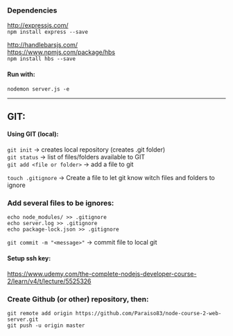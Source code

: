 ### Dependencies
http://expressjs.com/ <br/>
`npm install express --save`<br/>


http://handlebarsjs.com/ <br/>
https://www.npmjs.com/package/hbs <br/>
`npm install hbs --save`


#### Run with:
`nodemon server.js -e`

---
## GIT:

#### Using GIT (local):
`git init`        -> creates local repository (creates .git folder) <br/>
`git status`      -> list of files/folders available to GIT <br/>
`git add <file or folder>`  -> add a file to git <br/>

`touch .gitignore`  -> Create a file to let git know witch files and folders to ignore <br/>

### Add several files to be ignores:
```
echo node_modules/ >> .gitignore
echo server.log >> .gitignore
echo package-lock.json >> .gitignore
```

`git commit -m "<message>"`   -> commit file to local git

#### Setup ssh key:
https://www.udemy.com/the-complete-nodejs-developer-course-2/learn/v4/t/lecture/5525326

### Create Github (or other) repository, then:
```
git remote add origin https://github.com/Paraiso83/node-course-2-web-server.git
git push -u origin master
```